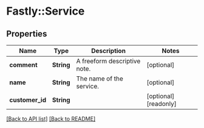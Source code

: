 # Fastly::Service

## Properties

| Name | Type | Description | Notes |
| ---- | ---- | ----------- | ----- |
| **comment** | **String** | A freeform descriptive note. | [optional] |
| **name** | **String** | The name of the service. | [optional] |
| **customer_id** | **String** |  | [optional][readonly] |

[[Back to API list]](../../README.md#endpoints) [[Back to README]](../../README.md)


